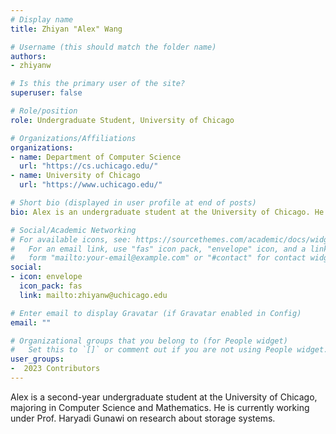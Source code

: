 ```yaml
---
# Display name
title: Zhiyan "Alex" Wang

# Username (this should match the folder name)
authors:
- zhiyanw

# Is this the primary user of the site?
superuser: false

# Role/position
role: Undergraduate Student, University of Chicago

# Organizations/Affiliations
organizations:
- name: Department of Computer Science
  url: "https://cs.uchicago.edu/"
- name: University of Chicago
  url: "https://www.uchicago.edu/"

# Short bio (displayed in user profile at end of posts)
bio: Alex is an undergraduate student at the University of Chicago. He is currently working under Prof. Haryadi Gunawi on research about storage systems.

# Social/Academic Networking
# For available icons, see: https://sourcethemes.com/academic/docs/widgets/#icons
#   For an email link, use "fas" icon pack, "envelope" icon, and a link in the
#   form "mailto:your-email@example.com" or "#contact" for contact widget.
social:
- icon: envelope
  icon_pack: fas
  link: mailto:zhiyanw@uchicago.edu

# Enter email to display Gravatar (if Gravatar enabled in Config)
email: ""

# Organizational groups that you belong to (for People widget)
#   Set this to `[]` or comment out if you are not using People widget.  
user_groups:
-  2023 Contributors
---
```

Alex is a second-year undergraduate student at the University of Chicago, majoring in Computer Science and Mathematics. He is currently working under Prof. Haryadi Gunawi on research about storage systems. 